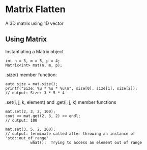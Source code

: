 # Matrix Flatten
A 3D matrix using 1D vector

## Using Matrix

Instantiating a Matrix object

    int n = 3, m = 5, p = 4;
    Matrix<int> mat(n, m, p);
    
.size() member function:

    auto size = mat.size();
    printf("Size: %u * %u * %u\n", size[0], size[1], size[2]);
    // output: Size: 3 * 5 * 4

.set(i, j, k, element) and .get(i, j, k) member functions
      
    mat.set(2, 3, 2, 100);
    cout << mat.get(2, 3, 2) << endl;
    // output: 100
    
    mat.set(3, 5, 2, 200);
    // output: terminate called after throwing an instance of 'std::out_of_range'
               what():  Trying to access an element out of range

    

